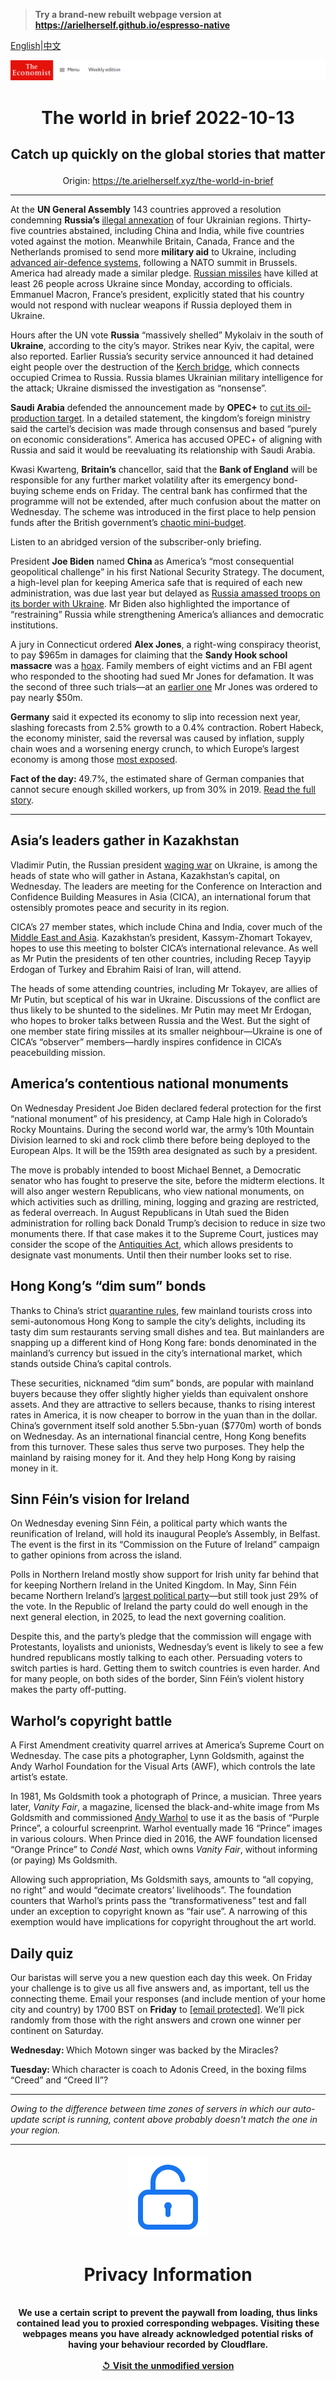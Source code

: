 > **Try a brand-new rebuilt webpage version at https://arielherself.github.io/espresso-native**

[English](https://github.com/arielherself/espresso/blob/main/README.md)|[中文](https://github-com.translate.goog/arielherself/espresso/blob/main/README.md?_x_tr_sl=en&_x_tr_tl=zh-CN&_x_tr_hl=zh-CN&_x_tr_pto=wapp)



![The Economist](menubar.png)

# <p align="center">The world in brief 2022-10-13</p>

## <p align="center">Catch up quickly on the global stories that matter</p>

<p align="center">Origin: <a href="https://te.arielherself.xyz/the-world-in-brief">https://te.arielherself.xyz/the-world-in-brief</a><hr>

At the <strong>UN General Assembly</strong> 143 countries approved a resolution condemning <strong>Russia’s</strong> [illegal annexation](https://te.arielherself.xyz/the-economist-explains/2022/09/30/what-is-annexation) of four Ukrainian regions. Thirty-five countries abstained, including China and India, while five countries voted against the motion. Meanwhile Britain, Canada, France and the Netherlands promised to send more <strong>military aid</strong> to Ukraine, including [advanced air-defence systems](https://te.arielherself.xyz/europe/2022/10/11/how-the-west-is-helping-ukraine-beat-russias-missiles), following a NATO summit in Brussels. America had already made a similar pledge. [Russian missiles](https://te.arielherself.xyz/europe/2022/10/10/russia-launches-a-wave-of-missiles-across-ukraine) have killed at least 26 people across Ukraine since Monday, according to officials. Emmanuel Macron, France’s president, explicitly stated that his country would not respond with nuclear weapons if Russia deployed them in Ukraine. 

Hours after the UN vote <strong>Russia</strong> “massively shelled” Mykolaiv in the south of <strong>Ukraine</strong>, according to the city’s mayor. Strikes near Kyiv, the capital, were also reported. Earlier Russia’s security service announced it had detained eight people over the destruction of the [Kerch bridge](https://te.arielherself.xyz/europe/2022/10/08/ukraine-braces-for-retaliation-after-an-attack-on-the-bridge-from-crimea-to-russia), which connects occupied Crimea to Russia. Russia blames Ukrainian military intelligence for the attack; Ukraine dismissed the investigation as “nonsense”. 

<strong>Saudi Arabia</strong> defended the announcement made by <strong>OPEC+</strong> to [cut its oil-production target](https://te.arielherself.xyz/finance-and-economics/2022/10/05/opec-defies-joe-biden-with-a-big-output-cut). In a detailed statement, the kingdom’s foreign ministry said the cartel’s decision was made through consensus and based “purely on economic considerations”. America has accused OPEC+ of aligning with Russia and said it would be reevaluating its relationship with Saudi Arabia.

Kwasi Kwarteng, <strong>Britain’s</strong> chancellor, said that the <strong>Bank of England</strong> will be responsible for any further market volatility after its emergency bond-buying scheme ends on Friday. The central bank has confirmed that the programme will not be extended, after much confusion about the matter on Wednesday. The scheme was introduced in the first place to help pension funds after the British government’s [chaotic mini-budget](https://te.arielherself.xyz/britain/2022/09/23/britains-chancellor-offers-up-a-reckless-budget-fiscally-and-politically). 

Listen to an abridged version of the subscriber-only briefing.

President <strong>Joe Biden</strong> named <strong>China </strong>as America’s “most consequential geopolitical challenge” in his first National Security Strategy. The document, a high-level plan for keeping America safe that is required of each new administration, was due last year but delayed as [Russia amassed troops on its border with Ukraine](https://te.arielherself.xyz/europe/2022/10/11/how-the-west-is-helping-ukraine-beat-russias-missiles). Mr Biden also highlighted the importance of “restraining” Russia while strengthening America’s alliances and democratic institutions.

A jury in Connecticut ordered <strong>Alex Jones</strong>, a right-wing conspiracy theorist, to pay $965m in damages for claiming that the <strong>Sandy Hook school massacre</strong> was a [hoax](https://te.arielherself.xyz/culture/2022/03/19/sandy-hook-was-a-turning-point-in-americas-battle-over-truth). Family members of eight victims and an FBI agent who responded to the shooting had sued Mr Jones for defamation. It was the second of three such trials—at an [earlier one](https://te.arielherself.xyz/united-states/2022/08/05/the-alex-jones-defamation-case-was-less-about-the-money-than-the-truth) Mr Jones was ordered to pay nearly $50m.

<strong>Germany</strong> said it expected its economy to slip into recession next year, slashing forecasts from 2.5% growth to a 0.4% contraction. Robert Habeck, the economy minister, said the reversal was caused by inflation, supply chain woes and a worsening energy crunch, to which Europe’s largest economy is among those [most exposed](https://te.arielherself.xyz/graphic-detail/2022/10/11/the-countries-most-at-risk-from-europes-energy-crunch).

<strong>Fact of the day: </strong>49.7%, the estimated share of German companies that cannot secure enough skilled workers, up from 30% in 2019. [Read the full story](https://te.arielherself.xyz/europe/2022/10/06/there-are-not-enough-germans-to-do-the-jobs-germany-needs).

----------

## Asia’s leaders gather in Kazakhstan

Vladimir Putin, the Russian president [waging war](https://te.arielherself.xyz/europe/2022/10/10/russia-launches-a-wave-of-missiles-across-ukraine) on Ukraine, is among the heads of state who will gather in Astana, Kazakhstan’s capital, on Wednesday. The leaders are meeting for the Conference on Interaction and Confidence Building Measures in Asia (CICA), an international forum that ostensibly promotes peace and security in its region.  
  
 CICA’s 27 member states, which include China and India, cover much of the [Middle East and Asia](https://te.arielherself.xyz/china/2022/05/05/china-unveils-its-vision-of-a-global-security-order). Kazakhstan’s president, Kassym-Zhomart Tokayev, hopes to use this meeting to bolster CICA’s international relevance. As well as Mr Putin the presidents of ten other countries, including Recep Tayyip Erdogan of Turkey and Ebrahim Raisi of Iran, will attend.  
  
 The heads of some attending countries, including Mr Tokayev, are allies of Mr Putin, but sceptical of his war in Ukraine. Discussions of the conflict are thus likely to be shunted to the sidelines. Mr Putin may meet Mr Erdogan, who hopes to broker talks between Russia and the West. But the sight of one member state firing missiles at its smaller neighbour—Ukraine is one of CICA’s “observer” members—hardly inspires confidence in CICA’s peacebuilding mission.

## America’s contentious national monuments

On Wednesday President Joe Biden declared federal protection for the first “national monument” of his presidency, at Camp Hale high in Colorado’s Rocky Mountains. During the second world war, the army’s 10th Mountain Division learned to ski and rock climb there before being deployed to the European Alps. It will be the 159th area designated as such by a president.

The move is probably intended to boost Michael Bennet, a Democratic senator who has fought to preserve the site, before the midterm elections. It will also anger western Republicans, who view national monuments, on which activities such as drilling, mining, logging and grazing are restricted, as federal overreach. In August Republicans in Utah sued the Biden administration for rolling back Donald Trump’s decision to reduce in size two monuments there. If that case makes it to the Supreme Court, justices may consider the scope of the [Antiquities Act](https://te.arielherself.xyz/the-economist-explains/2021/10/08/what-is-the-antiquities-act), which allows presidents to designate vast monuments. Until then their number looks set to rise.

## Hong Kong’s “dim sum” bonds

Thanks to China’s strict [quarantine rules](https://te.arielherself.xyz/china/2022/08/18/chinas-economy-is-beset-by-problems), few mainland tourists cross into semi-autonomous Hong Kong to sample the city’s delights, including its tasty dim sum restaurants serving small dishes and tea. But mainlanders are snapping up a different kind of Hong Kong fare: bonds denominated in the mainland’s currency but issued in the city’s international market, which stands outside China’s capital controls. 

These securities, nicknamed “dim sum” bonds, are popular with mainland buyers because they offer slightly higher yields than equivalent onshore assets. And they are attractive to sellers because, thanks to rising interest rates in America, it is now cheaper to borrow in the yuan than in the dollar. China’s government itself sold another 5.5bn-yuan ($770m) worth of bonds on Wednesday. As an international financial centre, Hong Kong benefits from this turnover. These sales thus serve two purposes. They help the mainland by raising money for it. And they help Hong Kong by raising money in it.

## Sinn Féin’s vision for Ireland

On Wednesday evening Sinn Féin, a political party which wants the reunification of Ireland, will hold its inaugural People’s Assembly, in Belfast. The event is the first in its “Commission on the Future of Ireland” campaign to gather opinions from across the island.

Polls in Northern Ireland mostly show support for Irish unity far behind that for keeping Northern Ireland in the United Kingdom. In May, Sinn Féin became Northern Ireland’s [largest political party](https://te.arielherself.xyz/britain/sinn-fein-has-become-northern-irelands-biggest-party/21809215)—but still took just 29% of the vote. In the Republic of Ireland the party could do well enough in the next general election, in 2025, to lead the next governing coalition.  
  
 Despite this, and the party’s pledge that the commission will engage with Protestants, loyalists and unionists, Wednesday’s event is likely to see a few hundred republicans mostly talking to each other. Persuading voters to switch parties is hard. Getting them to switch countries is even harder. And for many people, on both sides of the border, Sinn Féin’s violent history makes the party off-putting.

## Warhol’s copyright battle

A First Amendment creativity quarrel arrives at America’s Supreme Court on Wednesday. The case pits a photographer, Lynn Goldsmith, against the Andy Warhol Foundation for the Visual Arts (AWF), which controls the late artist’s estate. 

In 1981, Ms Goldsmith took a photograph of Prince, a musician. Three years later, <em>Vanity Fair</em>, a magazine, licensed the black-and-white image from Ms Goldsmith and commissioned [Andy Warhol](https://te.arielherself.xyz/1843/2020/01/15/how-andy-warhol-invented-american-art) to use it as the basis of “Purple Prince”, a colourful screenprint. Warhol eventually made 16 “Prince” images in various colours. When Prince died in 2016, the AWF foundation licensed “Orange Prince” to <em>Condé Nast</em>, which owns <em>Vanity Fair</em>, without informing (or paying) Ms Goldsmith. 

Allowing such appropriation, Ms Goldsmith says, amounts to “all copying, no right” and would “decimate creators’ livelihoods”. The foundation counters that Warhol’s prints pass the “transformativeness” test and fall under an exception to copyright known as “fair use”. A narrowing of this exemption would have implications for copyright throughout the art world.

## Daily quiz

Our baristas will serve you a new question each day this week. On Friday your challenge is to give us all five answers and, as important, tell us the connecting theme. Email your responses (and include mention of your home city and country) by 1700 BST on <strong>Friday</strong> to [<span class="__cf_email__" data-cfemail="79280c10033c0a090b1c0a0a16391c1a16171614100a0d571a1614">[email&#160;protected]</span>](https://mail.google.com/mail/?view=cm&amp;fs=1&amp;tf=1&amp;to=QuizEspresso@te.arielherself.xyz). We’ll pick randomly from those with the right answers and crown one winner per continent on Saturday.

<strong>Wednesday: </strong>Which Motown singer was backed by the Miracles?

<strong>Tuesday: </strong>Which character is coach to Adonis Creed, in the boxing films “Creed” and “Creed II”?

----------

*Owing to the difference between time zones of servers in which our auto-update script is running, content above probably doesn't match the one in your region.*

|<br><div align="center"><img src="unlock.png" /><h1>Privacy Information</h1></div></br>We use a certain script to prevent the paywall from loading, thus links contained lead you to proxied corresponding webpages. Visiting these webpages means you have already acknowledged potential risks of having your behaviour recorded by Cloudflare.<br><br>[&#x21BA; Visit the unmodified version](README.raw.md)<br><br>|
|-----|
